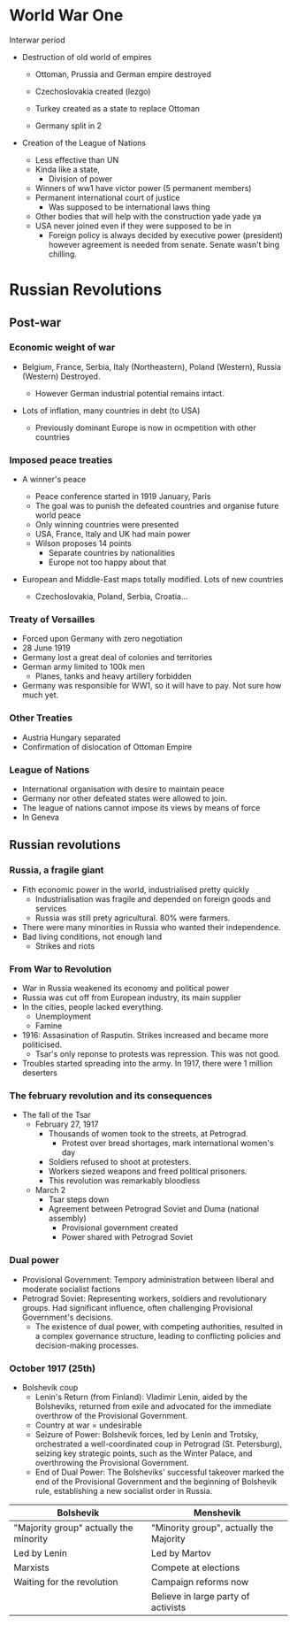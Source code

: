 # World War One



Interwar period

- Destruction of old world of empires
	- Ottoman, Prussia and German empire destroyed
	- Czechoslovakia created (lezgo)
	- Turkey created as a state to replace Ottoman

	- Germany split in 2

- Creation of the League of Nations
	- Less effective than UN
	- Kinda like a state,
		- Division of power
	- Winners of ww1 have victor power (5 permanent members)
	- Permanent international court of justice
		- Was supposed to be international laws thing
	- Other bodies that will help with the construction yade yade ya
	- USA never joined even if they were supposed to be in
		- Foreign policy is always decided by executive power (president)
		however agreement is needed from senate. Senate wasn't bing chilling.



# Russian Revolutions

## Post-war

### Economic weight of war

- Belgium, France, Serbia, Italy (Northeastern), Poland (Western), Russia (Western) Destroyed.
  - However German industrial potential remains intact.

- Lots of inflation, many countries in debt (to USA)
  - Previously dominant Europe is now in ocmpetition with other countries 

### Imposed peace treaties

- A winner's peace
  - Peace conference started in 1919 January, Paris
  - The goal was to punish the defeated countries and organise future world peace
  - Only winning countries were presented
  - USA, France, Italy and UK had main power
  - Wilson proposes 14 points
    - Separate countries by nationalities
    - Europe not too happy about that

- European and Middle-East maps totally modified. Lots of new countries
  - Czechoslovakia, Poland, Serbia, Croatia...

### Treaty of Versailles

- Forced upon Germany with zero negotiation
- 28 June 1919
- Germany lost a great deal of colonies and territories
- German army limited to 100k men
  - Planes, tanks and heavy artillery forbidden
- Germany was responsible for WW1, so it will have to pay. Not sure how much yet.

### Other Treaties

- Austria Hungary separated
- Confirmation of dislocation of Ottoman Empire

### League of Nations

- International organisation with desire to maintain peace
- Germany nor other defeated states were allowed to join.
- The league of nations cannot impose its views by means of force
- In Geneva

## Russian revolutions

### Russia, a fragile giant

- Fith economic power in the world, industrialised pretty quickly
  - Industrialisation was fragile and depended on foreign goods and services
  - Russia was still prety agricultural. 80% were farmers.
- There were many minorities in Russia who wanted their independence.
- Bad living conditions, not enough land
  - Strikes and riots

### From War to Revolution

- War in Russia weakened its economy and political power
- Russia was cut off from European industry, its main supplier
- In the cities, people lacked everything.
  - Unemployment
  - Famine
- 1916: Assasination of Rasputin. Strikes increased and became more politicised.
  - Tsar's only reponse to protests was repression. This was not good.
- Troubles started spreading into the army. In 1917, there were 1 million deserters

### The february revolution and its consequences

- The fall of the Tsar
  - February 27, 1917
    - Thousands of women took to the streets, at Petrograd.
      - Protest over bread shortages, mark international women's day
    - Soldiers refused to shoot at protesters.
    - Workers siezed weapons and freed political prisoners.
    - This revolution was remarkably bloodless
  - March 2
    - Tsar steps down
    - Agreement between Petrograd Soviet and Duma (national assembly)
      - Provisional government created
      - Power shared with Petrograd Soviet

### Dual power

- Provisional Government: Tempory administration between liberal and moderate socialist factions
- Petrograd Soviet: Representing workers, soldiers and revolutionary groups. Had significant influence, often challenging Provisional Government's decisions.
  - The existence of dual power, with competing authorities, resulted in a complex governance structure, leading to conflicting policies and decision-making processes.
  
### October 1917 (25th)

- Bolshevik coup
  - Lenin's Return (from Finland): Vladimir Lenin, aided by the Bolsheviks, returned from exile and advocated for the immediate overthrow of the Provisional Government.
  - Country at war = undesirable
  - Seizure of Power: Bolshevik forces, led by Lenin and Trotsky, orchestrated a well-coordinated coup in Petrograd (St. Petersburg), seizing key strategic points, such as the Winter Palace, and overthrowing the Provisional Government.
  - End of Dual Power: The Bolsheviks' successful takeover marked the end of the Provisional Government and the beginning of Bolshevik rule, establishing a new socialist order in Russia.

| Bolshevik | Menshevik|
|---|---|
|"Majority group" actually the minority | "Minority group", actually the Majority
| Led by Lenin                | Led by Martov
| Marxists                    | Compete at elections
| Waiting for the revolution  | Campaign reforms now
|                             | Believe in large party of activists

